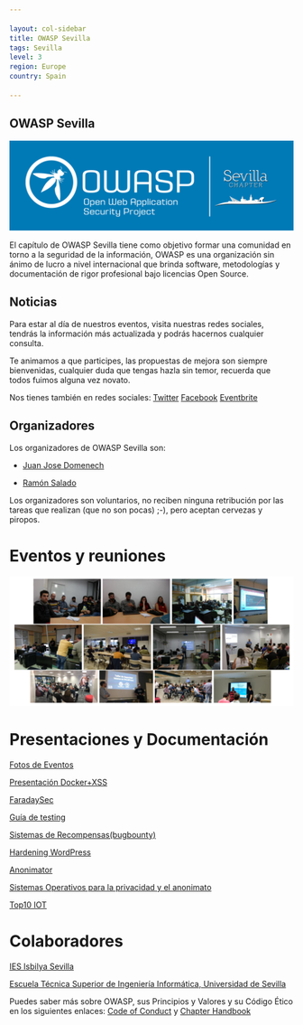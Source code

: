 ```yaml
---

layout: col-sidebar
title: OWASP Sevilla
tags: Sevilla
level: 3
region: Europe
country: Spain

---
```




## OWASP Sevilla

![Owasp Sevilla](assets/images/event.png)

El capítulo de OWASP Sevilla tiene como objetivo formar una comunidad en torno a la seguridad de la información, OWASP es una organización sin ánimo de lucro a nivel internacional que brinda software, metodologías y documentación de rigor profesional bajo licencias Open Source.

## Noticias

Para estar al día de nuestros eventos, visita nuestras redes sociales, tendrás la información más actualizada y podrás hacernos cualquier consulta.

Te animamos a que participes, las propuestas de mejora son siempre bienvenidas, cualquier duda que tengas hazla sin temor, recuerda que todos fuimos alguna vez novato.

Nos tienes también en redes sociales:
[Twitter](https://twitter.com/OWASP_Sevilla)
[Facebook](https://m.facebook.com/groups/1697205410565061)
[Eventbrite](https://www.eventbrite.es/o/owasp-sevilla-9895598677)


## Organizadores

Los organizadores de OWASP Sevilla son:

  - [Juan Jose Domenech](mailto:juanjose.domenech@owasp.org)

<!-- end list -->

  - [Ramón Salado](mailto:ramon@owasp.org)

<!-- end list -->


Los organizadores son voluntarios, no reciben ninguna retribución por
las tareas que realizan (que no son pocas) ;-), pero aceptan cervezas y
piropos.

# Eventos y reuniones


![Owasp Sevilla](assets/images/owaspReu.png)

# Presentaciones y Documentación

[Fotos de Eventos](https://drive.google.com/drive/folders/0B9pYnCCv7eCiODY0aGMySWNDYXM?resourcekey=0-4eTuXphnF2w4y-vh_lhLoQ&usp=sharing)  

[Presentación Docker+XSS](https://drive.google.com/file/d/0B27X4cLUPgRbY3NNRnlNamtrUGc/view?usp=sharing)

[FaradaySec](https://docs.google.com/presentation/d/1mIrBGp9nfFJol1Bzza70IgQhPp7TBvG77nOGbuPiy5M/edit?usp=sharing)

[Guía de testing](https://github.com/ramsal/presentaciones/blob/master/OWASP%20Testing%20Guide.pdf)

[Sistemas de Recompensas(bugbounty)](https://drive.google.com/open?id=0B2zLtUkUNXhZRjdhbmVvS05Ga0k)

[Hardening WordPress](https://es.slideshare.net/RamnSaladoLucena/owasp-6-seguridad-en-wordpress)

[Anonimator](https://es.slideshare.net/RamnSaladoLucena/anonimator)

[Sistemas Operativos para la privacidad y el anonimato](https://www.slideshare.net/mobile/jjdoms/owasp-sevilla-sistemas-operativos-privacidad-y-anonimato)

[Top10 IOT](https://es.slideshare.net/RamnSaladoLucena/top-10-iot-owasp-hackbeers-sevilla)

# Colaboradores

[IES Isbilya Sevilla](http://www.isbilya.es)

[Escuela Técnica Superior de Ingeniería Informática, Universidad de Sevilla](https://www.informatica.us.es/)

<headertabs />

Puedes saber más sobre OWASP, sus Principios y Valores y su Código Ético
en los siguientes enlaces: [Code of Conduct](https://www.owasp.org/index.php/Governance/Conference_Policies) y [Chapter Handbook](https://owasp.org/www-policy/operational/chapter-handbook-existing.html) 
